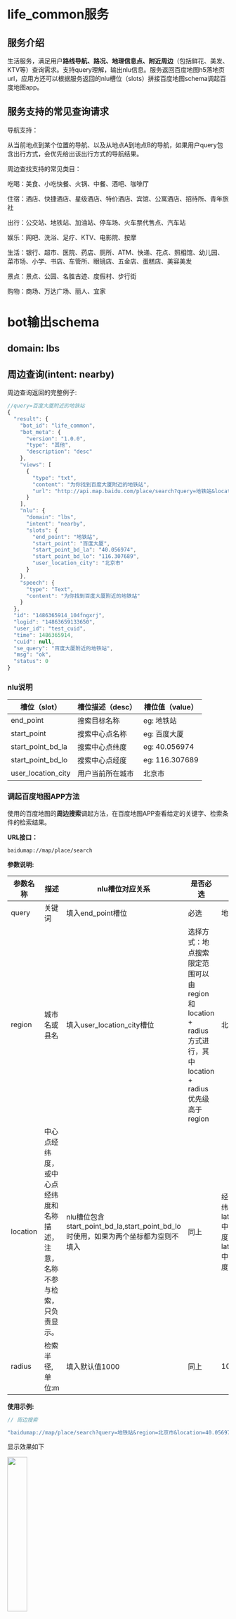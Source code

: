 

# life_common服务

## 服务介绍

生活服务，满足用户**路线导航、路况、地理信息点、附近周边**（包括鲜花、美发、KTV等）查询需求。支持query理解，输出nlu信息。服务返回百度地图h5落地页url，应用方还可以根据服务返回的nlu槽位（slots）拼接百度地图schema调起百度地图app。

## 服务支持的常见查询请求

导航支持：

从当前地点到某个位置的导航、以及从地点A到地点B的导航，如果用户query包含出行方式，会优先给出该出行方式的导航结果。

周边查找支持的常见类目：

吃喝：美食、小吃快餐、火锅、中餐、酒吧、咖啡厅

住宿：酒店、快捷酒店、星级酒店、特价酒店、宾馆、公寓酒店、招待所、青年旅社

出行：公交站、地铁站、加油站、停车场、火车票代售点、汽车站

娱乐：网吧、洗浴、足疗、KTV、电影院、按摩

生活：银行、超市、医院、药店、厕所、ATM、快递、花点、照相馆、幼儿园、菜市场、小学、书店、车管所、眼镜店、五金店、蛋糕店、美容美发

景点：景点、公园、名胜古迹、度假村、步行街

购物：商场、万达广场、丽人、宜家

# bot输出schema

## domain: lbs

## 周边查询(intent: nearby)
周边查询返回的完整例子:
```javascript
//query=百度大厦附近的地铁站
{
  "result": {
    "bot_id": "life_common",
    "bot_meta": {
      "version": "1.0.0",
      "type": "其他",
      "description": "desc"
    },
    "views": [
      {
        "type": "txt",
        "content": "为你找到百度大厦附近的地铁站",
        "url": "http://api.map.baidu.com/place/search?query=地铁站&location=40.056974,116.307689&coord_type=bd09ll&radius=1000&region=北京市&output=html&src=dumi"
      }
    ],
    "nlu": {
      "domain": "lbs",
      "intent": "nearby",
      "slots": {
        "end_point": "地铁站",
        "start_point": "百度大厦",
        "start_point_bd_la": "40.056974",
        "start_point_bd_lo": "116.307689",
        "user_location_city": "北京市"
      }
    },
    "speech": {
      "type": "Text",
      "content": "为你找到百度大厦附近的地铁站"
    }
  },
  "id": "1486365914_104fngxrj",
  "logid": "14863659133650",
  "user_id": "test_cuid",
  "time": 1486365914,
  "cuid": null,
  "se_query": "百度大厦附近的地铁站",
  "msg": "ok",
  "status": 0
}
```
### nlu说明

| 槽位（slot）           | 槽位描述（desc） | 槽位值（value）     |
| ------------------ | ---------- | -------------- |
| end_point          | 搜索目标名称     | eg: 地铁站        |
| start_point        | 搜索中心点名称    | eg: 百度大厦       |
| start_point_bd_la  | 搜索中心点纬度    | eg: 40.056974  |
| start_point_bd_lo  | 搜索中心点经度    | eg: 116.307689 |
| user_location_city | 用户当前所在城市   | 北京市            |

### 调起百度地图APP方法

使用的百度地图的**周边搜索**调起方法，在百度地图APP查看给定的关键字、检索条件的检索结果。

**URL接口：**

```
baidumap://map/place/search
```

**参数说明:**

| 参数名称     | 描述                                    | nlu槽位对应关系                                | 是否必选                                     | 格式(示例)                                   |
| -------- | ------------------------------------- | ---------------------------------------- | ---------------------------------------- | ---------------------------------------- |
| query    | 关键词                                   | 填入end_point槽位                            | 必选                                       | 地铁站                                      |
| region   | 城市名或县名                                | 填入user_location_city槽位                   | 选择方式：地点搜索限定范围可以由region和location +  radius方式进行，其中location +  radius优先级高于region | 北京市                                      |
| location | 中心点经纬度，或中心点经纬度和名称描述，注意，名称不参与检索，只负责显示。 | nlu槽位包含start_point_bd_la,start_point_bd_lo时使用，如果为两个坐标都为空则不填入 | 同上                                       | 经纬度: 39.9761,116.3282；经纬度和名称:  latlng:39.9761,116.3282\|name:中关村 (注意：坐标先纬度，后经度)；经纬度和名称:  latlng:39.9761,116.3282\|name:中关村 (注意：坐标先纬度，后经度)。 |
| radius   | 检索半径,单位:m                             | 填入默认值1000                                | 同上                                       | 1000m                                    |

**使用示例:**

```java
// 周边搜索

"baidumap://map/place/search?query=地铁站&region=北京市&location=40.056974,116.307689&radius=1000"
```

显示效果如下

<img src="http://gitlab.baidu.com/wangpeng20/dumi_schema/raw/master/doc/img/lifecommon_lbs_nearby.jpg" width = "30%" />

## 地址查询(intent: poi)

地址查询返回的完整例子:
```javascript
//query=百度科技园在哪里
{
  "result": {
    "bot_id": "life_common",
    "bot_meta": {
      "version": "1.0.0",
      "type": "其他",
      "description": "desc"
    },
    "views": [
      {
        "type": "txt",
        "content": "为你找到百度科技园",
        "url": "http://api.map.baidu.com/geocoder?address=百度科技园&output=html&src=dumi"
      }
    ],
    "nlu": {
      "domain": "lbs",
      "intent": "poi",
      "slots": {
        "poi": "百度科技园"
      }
    },
    "speech": {
      "type": "Text",
      "content": "为你找到百度科技园"
    }
  },
  "id": "1486353184_3716wf322",
  "logid": "14863531849519",
  "user_id": "test_cuid",
  "time": 1486353184,
  "cuid": "test_cuid",
  "se_query": "百度科技园在哪里",
  "msg": "ok",
  "status": 0
}
```
### nlu说明

| slot | desc  | value     |
| ---- | ----- | --------- |
| poi  | 地址字符串 | eg: 百度科技园 |

### 调起百度地图APP方法

使用的百度地图的**poi地址解析**调起方法，在百度地图APP查看该地址对应的坐标点的详细信息。

**URL接口：**

```
baidumap://map/geocoder
```

**参数说明:**

| 参数名称    | 描述   | nlu槽位对应关系    | 是否必选 | 格式(示例) |
| ------- | ---- | ------------ | ---- | ------ |
| address | 地址名称 | 对应nlu中的poi槽位 | 必选   | 百度科技园  |

**使用示例:**

```java
// 地址解析

"baidumap://map/geocoder?src=dumi&address=百度科技园"
```

显示效果如下

<img src="http://gitlab.baidu.com/wangpeng20/dumi_schema/raw/master/doc/img/lifecommon_lbs_poi.jpg" width = "30%" />

## 导航查询(intent: navigation)

导航查询返回的完整例子:
```javascript
//query=导航从百度科技园到西二旗地铁站
{
  "result": {
    "bot_id": "life_common",
    "bot_meta": {
      "version": "1.0.0",
      "type": "其他",
      "description": "desc"
    },
    "views": [
      {
        "type": "txt",
        "content": "为你找到从百度科技园到西二旗地铁站的路线，建议出行方式：驾车",
        "url": "http://api.map.baidu.com/direction?origin=百度科技园&destination=西二旗地铁站&mode=transit&region=北京市&output=html&src=dumi"
      }
    ],
    "nlu": {
      "domain": "lbs",
      "intent": "navigation",
      "slots": {
        "end_point": "西二旗地铁站",
        "start_point": "百度科技园",
        "start_point_bd_la": "",
        "start_point_bd_lo": "",
        "user_location_city": "北京市",
        "travel_type": ""
      }
    },
    "speech": {
      "type": "Text",
      "content": "为你找到从百度科技园到西二旗地铁站的路线，建议出行方式：驾车"
    }
  },
  "id": "1486365990_8515fq3zv",
  "logid": "14863659908617",
  "user_id": "test_cuid",
  "time": 1486365990,
  "cuid": "test_cuid",
  "se_query": "导航从百度科技园到西二旗地铁站",
  "msg": "ok",
  "status": 0
}
```
### nlu说明

| slot               | desc     | value          |
| ------------------ | -------- | -------------- |
| end_point          | 目的地      | eg: 西二旗地铁站     |
| start_point        | 出发地      | eg: 百度大厦       |
| start_point_bd_la  | 出发地纬度    | eg: 40.056974  |
| start_point_bd_lo  | 出发地经度    | eg: 116.307689 |
| user_location_city | 用户当前所在城市 | eg:北京市         |
| travel_type        | 出行方式     | TAXI：出租车       |
|                    |          | DRIVE：驾车       |
|                    |          | PUBTRANS：公共交通  |
|                    |          | WALK：步行        |

### 调起百度地图APP方法

使用的百度地图的**路线规划**调起方法，在百度地图APP中查看公交、驾车、步行导航路线规划结果。

**URL接口：**

```
baidumap://map/direction
```

**参数说明:**

| 参数名称        | 描述                                       | nlu槽位对应关系                                | 是否必选                                   | 格式(示例)                                   |
| ----------- | ---------------------------------------- | ---------------------------------------- | -------------------------------------- | ---------------------------------------- |
| origin      | 起点名称或经纬度，或者可同时提供名称和经纬度，此时经纬度优先级高，将作为导航依据，名称只负责展示 |                                          | origin和destination二者至少一个有值（默认值是当前定位地址） | 经纬度: 39.9761,116.3282经纬度和名称: latlng:39.9761,116.3282\|name:中关村 (注意：坐标先纬度，后经度) |
| destination | 终点名称或经纬度，或者可同时提供名称和经纬度，此时经纬度优先级高，将作为导航依据，名称只负责展示。 |                                          | 同上                                     | 经纬度: 39.9761,116.3282经纬度和名称: latlng:39.9761,116.3282\|name:中关村 (注意：坐标先纬度，后经度) |
| mode        | 导航模式，可选transit（公交）、driving（驾车）、walking（步行）和riding（骑行）.默认:driving | 对应nlu中的出行方式槽位：TAXI（出租车）对应driving，DRIVE（驾车）对应driving; PUBTRANS（公共交通）对应transit; WALK（步行）对应walking; | 可选                                     | 根据travel_type槽位映射，添入对应mode（driving,transit,walking） |
| region      | 城市名或县名                                   | 对应user_location_city                     | 可选                                     | 北京市                                      |

**使用示例:**

```java
//公交路线规划示例：

"baidumap://map/direction?origin=百度科技园&destination=西二旗地铁站&mode=transit"

//驾车路线规划示例：
 
"baidumap://map/direction?region=北京市&origin=百度科技园&destination=西二旗地铁站&mode=driving"

//步行路线规划示例：

"baidumap://map/direction?region=北京市&origin=百度科技园&destination=西二旗地铁站&mode=walking"
```

显示效果如下

<img src="http://gitlab.baidu.com/wangpeng20/dumi_schema/raw/master/doc/img/lifecommon_lbs_nav.jpg" width = "30%" />

